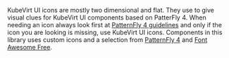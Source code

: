 KubeVirt UI icons are mostly two dimensional and flat. 
They use to give visual clues for KubeVirt UI components based on PatterFly 4.
When needing an icon always look first at [PatternFly 4 guidelines](https://www.patternfly.org/v4/guidelines/icons/#all-icons) and only if the icon you are looking is missing, use KubeVirt UI icons.
Components in this library uses custom icons and a selection from [PatternFly 4](https://www.patternfly.org/v4/guidelines/icons/#all-icons) and [Font Awesome Free](https://fontawesome.com/v5.15/icons?d=gallery&m=free).